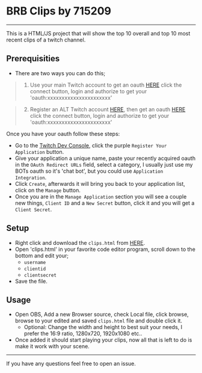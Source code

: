 # BRB Clips by 715209

---

This is a HTML/JS project that will show the top 10 overall and top 10 most recent clips of a twitch channel.

## Prerequisities
- There are two ways you can do this;
> 1) Use your main Twitch account to get an oauth [HERE](https://twitchapps.com/tmi)
     click the connect button, login and authorize to get your 'oauth:xxxxxxxxxxxxxxxxxxxxxx'
     
> 2) Register an ALT Twitch account [HERE](https://www.twitch.tv/signup), then get an oauth [HERE](https://twitchapps.com/tmi)
     click the connect button, login and authorize to get your 'oauth:xxxxxxxxxxxxxxxxxxxxxx'

Once you have your oauth follow these steps:
- Go to the [Twitch Dev Console](https://dev.twitch.tv/console/apps), click the purple `Register Your Application` button.
- Give your application a unique name, paste your recently acquired oauth in the `OAuth Redirect URLs` field, select a category,
  I usually just use my BOTs oauth so it's 'chat bot', but you could use `Application Integration`.
- Click `Create`, afterwards it will bring you back to your application list, click on the `Manage` button.
- Once you are in the `Manage Application` section you will see a couple new things, `Client ID` and a `New Secret` button, click it
  and you will get a `Client Secret`.

## Setup
- Right click and download the `clips.html` from [HERE](https://github.com/715209/BRB-twitch-clips/raw/master/clips.html).
-   Open 'clips.html' in your favorite code editor program, scroll down to the bottom and edit your;
     - `username`
     - `clientid`
     - `clientsecret`
- Save the file.

## Usage
-   Open OBS, Add a new Browser source, check Local file, click browse, browse to your edited and saved `clips.html` file and double click it.
    - Optional: Change the width and height to best suit your needs, I prefer the 16:9 ratio, 1280x720, 1920x1080 etc..
-   Once added it should start playing your clips, now all that is left to do is make it work with your scene.



---
If you have any questions feel free to open an issue.

